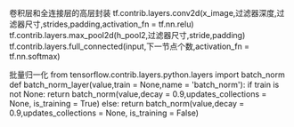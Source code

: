 卷积层和全连接层的高层封装
tf.contrib.layers.conv2d(x_image,过滤器深度,过滤器尺寸,strides,padding,activation_fn = tf.nn.relu)
tf.contrib.layers.max_pool2d(h_pool2,过滤器尺寸,stride,padding)
tf.contrib.layers.full_connected(input,下一节点个数,activation_fn = tf.nn.softmax)
 
批量归一化
from tensorflow.contrib.layers.python.layers import batch_norm
def batch_norm_layer(value,train = None,name = 'batch_norm'):
    if train is not None:
        return batch_norm(value,decay = 0.9,updates_collections = None,
                is_training = True)
    else:
        return batch_norm(value,decay = 0.9,updates_collections = None,
                is_training = False)
